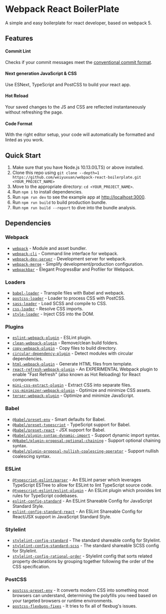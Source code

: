 # Webpack React BoilerPlate

A simple and easy boilerplate for react developer, based on webpack 5.

## Features

#### Commit Lint

Checks if your commit messages meet the [conventional commit format](https://github.com/conventional-changelog/commitlint/tree/master/@commitlint/config-conventional).

#### Next generation JavaScript & CSS

Use ESNext, TypeScript and PostCSS to build your react app.

#### Hot Reload

Your saved changes to the JS and CSS are reflected instantaneously without refreshing the page.

#### Code Format

With the right editor setup, your code will automatically be formatted and linted as you work.

## Quick Start

1. Make sure that you have Node.js 10.13.0(LTS) or above installed.
2. Clone this repo using `git clone --depth=1 https://github.com/weiyuxuan/webpack-react-boilerplate.git <YOUR_PROJECT_NAME>`
3. Move to the appropriate directory: `cd <YOUR_PROJECT_NAME>`.
4. Run `npm i` to install dependencies.
5. Run `npm run dev` to see the example app at <http://localhost:3000>.
6. Run `npm run build` to build production bundle.
7. Run `npm run build --report` to dive into the bundle analysis.

## Dependencies

### Webpack

- [`webpack`](https://github.com/webpack/webpack) - Module and asset bundler.
- [`webpack-cli`](https://github.com/webpack/webpack-cli) - Command line interface for webpack.
- [`webpack-dev-server`](https://github.com/webpack/webpack-dev-server) - Development server for webpack.
- [`webpack-merge`](https://github.com/survivejs/webpack-merge) - Simplify development/production configuration.
- [`webpackbar`](https://www.npmjs.com/package/webpackbar) - Elegant ProgressBar and Profiler for Webpack.

### Loaders

- [`babel-loader`](https://webpack.js.org/loaders/babel-loader) - Transpile files with Babel and webpack.
- [`postcss-loader`](https://github.com/webpack-contrib/postcss-loader) - Loader to process CSS with PostCSS.
- [`sass-loader`](https://webpack.js.org/loaders/sass-loader) - Load SCSS and compile to CSS.
- [`css-loader`](https://webpack.js.org/loaders/css-loader) - Resolve CSS imports.
- [`style-loader`](https://webpack.js.org/loaders/style-loader) - Inject CSS into the DOM.

### Plugins

- [`eslint-webpack-plugin`](https://github.com/webpack-contrib/eslint-webpack-plugin) - ESLint plugin.
- [`clean-webpack-plugin`](https://github.com/johnagan/clean-webpack-plugin) - Remove/clean build folders.
- [`copy-webpack-plugin`](https://github.com/webpack-contrib/copy-webpack-plugin) - Copy files to build directory.
- [`circular-dependency-plugin`](https://github.com/aackerman/circular-dependency-plugin) - Detect modules with circular dependencies.
- [`html-webpack-plugin`](https://github.com/jantimon/html-webpack-plugin) - Generate HTML files from template.
- [`react-refresh-webpack-plugin`](https://github.com/pmmmwh/react-refresh-webpack-plugin) - An EXPERIMENTAL Webpack plugin to enable "Fast Refresh" (also known as Hot Reloading) for React components.
- [`mini-css-extract-plugin`](https://github.com/webpack-contrib/mini-css-extract-plugin) - Extract CSS into separate files.
- [`css-minimizer-webpack-plugin`](https://github.com/webpack-contrib/css-minimizer-webpack-plugin) - Optimize and minimize CSS assets.
- [`terser-webpack-plugin`](https://github.com/webpack-contrib/terser-webpack-plugin) - Optimize and minimize JavaScript.

### Babel

- [`@babel/preset-env`](https://babeljs.io/docs/en/babel-preset-env) - Smart defaults for Babel.
- [`@babel/preset-typescript`](https://babeljs.io/docs/en/babel-preset-typescript) - TypeScript support for Babel.
- [`@babel/preset-react`](https://babeljs.io/docs/en/babel-preset-react) - JSX support for Babel.
- [`@babel/plugin-syntax-dynamic-import`](https://babeljs.io/docs/en/babel-plugin-syntax-dynamic-import) - Support dynamic import syntax.
- [`@@babel/plugin-proposal-optional-chaining`](https://babeljs.io/docs/en/babel-plugin-proposal-optional-chaining) - Support optional chaining syntax.
- [`@babel/plugin-proposal-nullish-coalescing-operator`](https://babeljs.io/docs/en/babel-plugin-proposal-nullish-coalescing-operator) - Support nullish coalescing syntax.

### ESLint

- [`@typescript-eslint/parser`](https://www.npmjs.com/package/@typescript-eslint/parser) - An ESLint parser which leverages TypeScript ESTree to allow for ESLint to lint TypeScript source code.
- [`@typescript-eslint/eslint-plugin`](https://www.npmjs.com/package/@typescript-eslint/eslint-plugin) - An ESLint plugin which provides lint rules for TypeScript codebases.
- [`eslint-config-standard`](https://www.npmjs.com/package/eslint-config-standard) - An ESLint Shareable Config for JavaScript Standard Style.
- [`eslint-config-standard-react`](https://www.npmjs.com/package/eslint-config-standard-react) - An ESLint Shareable Config for React/JSX support in JavaScript Standard Style.

### Stylelint

- [`stylelint-config-standard`](https://www.npmjs.com/package/stylelint-config-standard) - The standard shareable config for Stylelint.
- [`stylelint-config-standard-scss`](https://www.npmjs.com/package/stylelint-config-standard-scss) - The standard shareable SCSS config for Stylelint.
- [`stylelint-config-rational-order`](https://www.npmjs.com/package/stylelint-config-rational-order) - Stylelint config that sorts related property declarations by grouping together following the order of the CSS specification.

### PostCSS

- [`postcss-preset-env`](https://www.npmjs.com/package/postcss-preset-env) - It converts modern CSS into something most browsers can understand, determining the polyfills you need based on your targeted browsers or runtime environments.
- [`postcss-flexbugs-fixes`](https://www.npmjs.com/package/postcss-flexbugs-fixes) - It tries to fix all of flexbug's issues.
